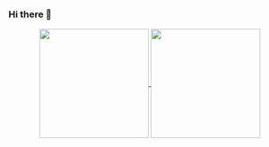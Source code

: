 ### Hi there 👋

<p align="center">
  <a href="https://github.com/anuraghazra/github-readme-stats">
    <img align="center" src="https://github-readme-stats-sigma-five.vercel.app/api?username=JS195&show_icons=true&count_private=true&hide_border=false&theme=transparent&hide=issues,contribs" style="height: 195px;" />
  </a>
  <a href="https://github.com/anuraghazra/github-readme-stats">
    <img align="center" src="https://github-readme-stats-sigma-five.vercel.app/api/top-langs/?username=JS195&hide_border=false&hide=Jupyter%20Notebook&layout=" style="height: 195px;" />
  </a>
</p>
